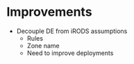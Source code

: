 # Improvements

- Decouple DE from iRODS assumptions
  - Rules
  - Zone name
  - Need to improve deployments
